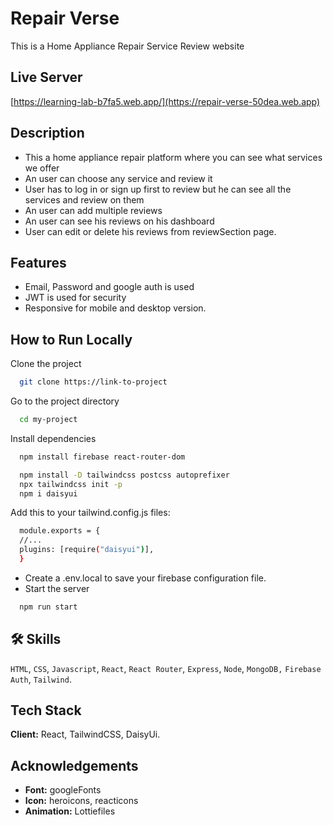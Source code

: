 # Repair Verse

This is a Home Appliance Repair Service Review website

## Live Server

[https://learning-lab-b7fa5.web.app/](https://repair-verse-50dea.web.app)

## Description

- This a home appliance repair platform where you can see what services we offer
- An user can choose any service and review it
- User has to log in or sign up first to review but he can see all the services and review on them
- An user can add multiple reviews
- An user can see his reviews on his dashboard
- User can edit or delete his reviews from reviewSection page.

## Features

- Email, Password and google auth is used
- JWT is used for security
- Responsive for mobile and desktop version.

## How to Run Locally

Clone the project

```bash
  git clone https://link-to-project
```

Go to the project directory

```bash
  cd my-project
```

Install dependencies

```bash
  npm install firebase react-router-dom
```

```bash
  npm install -D tailwindcss postcss autoprefixer
  npx tailwindcss init -p
  npm i daisyui

```

Add this to your tailwind.config.js files:

```bash
  module.exports = {
  //...
  plugins: [require("daisyui")],
  }
```

- Create a .env.local to save your firebase configuration file.
- Start the server

```bash
  npm run start
```

## 🛠 Skills

`HTML`, `CSS`, `Javascript`, `React`, `React Router`, `Express`, `Node`, `MongoDB,` `Firebase Auth`, `Tailwind`.

## Tech Stack

**Client:** React, TailwindCSS, DaisyUi.

## Acknowledgements

- **Font:** googleFonts
- **Icon:** heroicons, reacticons
- **Animation:** Lottiefiles
